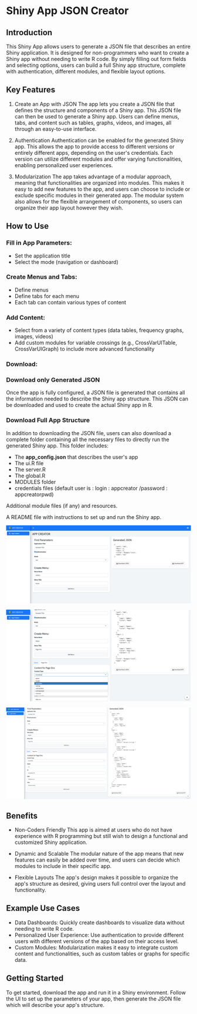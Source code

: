 # Shiny App JSON Creator

## Introduction

This Shiny App allows users to generate a JSON file that describes an entire Shiny application. It is designed for non-programmers who want to create a Shiny app without needing to write R code. By simply filling out form fields and selecting options, users can build a full Shiny app structure, complete with authentication, different modules, and flexible layout options.

## Key Features

1.  Create an App with JSON The app lets you create a JSON file that defines the structure and components of a Shiny app. This JSON file can then be used to generate a Shiny app. Users can define menus, tabs, and content such as tables, graphs, videos, and images, all through an easy-to-use interface.

2.  Authentication Authentication can be enabled for the generated Shiny app. This allows the app to provide access to different versions or entirely different apps, depending on the user's credentials. Each version can utilize different modules and offer varying functionalities, enabling personalized user experiences.

3.  Modularization The app takes advantage of a modular approach, meaning that functionalities are organized into modules. This makes it easy to add new features to the app, and users can choose to include or exclude specific modules in their generated app. The modular system also allows for the flexible arrangement of components, so users can organize their app layout however they wish.

## How to Use

### Fill in App Parameters:

-   Set the application title
-   Select the mode (navigation or dashboard)

### Create Menus and Tabs:

-   Define menus
-   Define tabs for each menu
-   Each tab can contain various types of content

### Add Content:

-   Select from a variety of content types (data tables, frequency graphs, images, videos)
-   Add custom modules for variable crossings (e.g., CrossVarUITable, CrossVarUIGraph) to include more advanced functionality

### Download:

### Download only Generated JSON
Once the app is fully configured, a JSON file is generated that contains all the information needed to describe the Shiny app structure. This JSON can be downloaded and used to create the actual Shiny app in R.

### Download Full App Structure

In addition to downloading the JSON file, users can also download a complete folder containing all the necessary files to directly run the generated Shiny app. This folder includes:

- The **app_config.json** that describes the user's app
- The ui.R file
- The server.R
- The global.R
- MODULES folder
- credentials files (default user is : login : appcreator /password : appcreatorpwd)

Additional module files (if any) and resources.

A README file with instructions to set up and run the Shiny app.

![screenshot_1](SCREEN/appjsoncreator_screen1.png)

![screenshot_2](SCREEN/appjsoncreator_screen2.png)

![screenshot_3](SCREEN/appjsoncreator_screen3.png)


## Benefits

-   Non-Coders Friendly This app is aimed at users who do not have experience with R programming but still wish to design a functional and customized Shiny application.

-   Dynamic and Scalable The modular nature of the app means that new features can easily be added over time, and users can decide which modules to include in their specific app.

-   Flexible Layouts The app's design makes it possible to organize the app's structure as desired, giving users full control over the layout and functionality.

## Example Use Cases

-   Data Dashboards: Quickly create dashboards to visualize data without needing to write R code.
-   Personalized User Experience: Use authentication to provide different users with different versions of the app based on their access level.
-   Custom Modules: Modularization makes it easy to integrate custom content and functionalities, such as custom tables or graphs for specific data.

## Getting Started

To get started, download the app and run it in a Shiny environment. Follow the UI to set up the parameters of your app, then generate the JSON file which will describe your app's structure.
